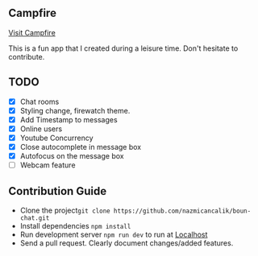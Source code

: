 ## Campfire

[Visit Campfire](https://boun-chat.herokuapp.com/)

This is a fun app that I created during a leisure time. Don't hesitate to contribute.

## TODO

* [x] Chat rooms
* [x] Styling change, firewatch theme.
* [x] Add Timestamp to messages
* [x] Online users
* [x] Youtube Concurrency
* [x] Close autocomplete in message box
* [x] Autofocus on the message box
* [ ] Webcam feature

## Contribution Guide

* Clone the project`git clone https://github.com/nazmicancalik/boun-chat.git`
* Install dependencies `npm install`
* Run development server `npm run dev` to run at [Localhost](http://localhost:3000/)
* Send a pull request. Clearly document changes/added features.
